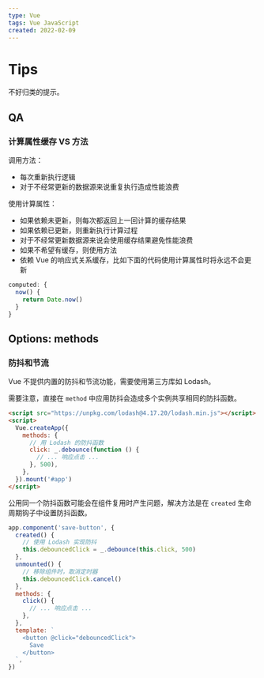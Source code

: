 ```yaml
---
type: Vue
tags: Vue JavaScript
created: 2022-02-09
---
```


# Tips

不好归类的提示。

## QA

### 计算属性缓存 VS 方法

调用方法：

- 每次重新执行逻辑
- 对于不经常更新的数据源来说重复执行造成性能浪费

使用计算属性：

- 如果依赖未更新，则每次都返回上一回计算的缓存结果
- 如果依赖已更新，则重新执行计算过程
- 对于不经常更新数据源来说会使用缓存结果避免性能浪费
- 如果不希望有缓存，则使用方法
- 依赖 Vue 的响应式关系缓存，比如下面的代码使用计算属性时将永远不会更新

```js
computed: {
  now() {
    return Date.now()
  }
}
```

## Options: methods

### 防抖和节流

Vue 不提供内置的防抖和节流功能，需要使用第三方库如 Lodash。

需要注意，直接在 `method` 中应用防抖会造成多个实例共享相同的防抖函数。

```html
<script src="https://unpkg.com/lodash@4.17.20/lodash.min.js"></script>
<script>
  Vue.createApp({
    methods: {
      // 用 Lodash 的防抖函数
      click: _.debounce(function () {
        // ... 响应点击 ...
      }, 500),
    },
  }).mount('#app')
</script>
```

公用同一个防抖函数可能会在组件复用时产生问题，解决方法是在 `created` 生命周期钩子中设置防抖函数。

```js
app.component('save-button', {
  created() {
    // 使用 Lodash 实现防抖
    this.debouncedClick = _.debounce(this.click, 500)
  },
  unmounted() {
    // 移除组件时，取消定时器
    this.debouncedClick.cancel()
  },
  methods: {
    click() {
      // ... 响应点击 ...
    },
  },
  template: `
    <button @click="debouncedClick">
      Save
    </button>
  `,
})
```

